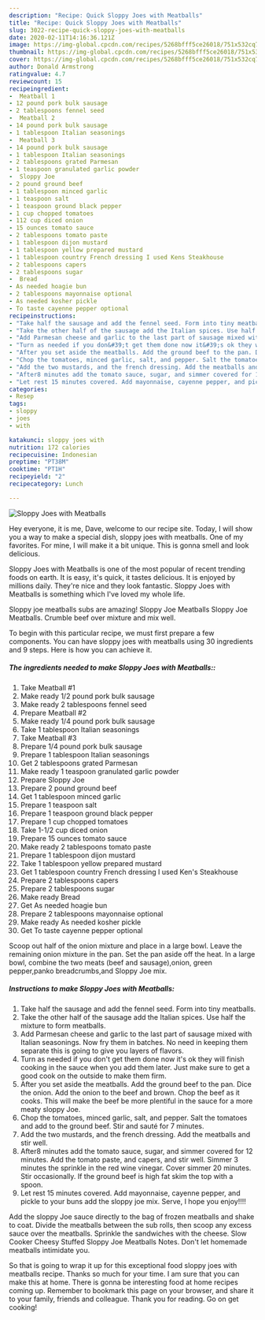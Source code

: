 ```yaml
---
description: "Recipe: Quick Sloppy Joes with Meatballs"
title: "Recipe: Quick Sloppy Joes with Meatballs"
slug: 3022-recipe-quick-sloppy-joes-with-meatballs
date: 2020-02-11T14:16:36.121Z
image: https://img-global.cpcdn.com/recipes/5268bfff5ce26018/751x532cq70/sloppy-joes-with-meatballs-recipe-main-photo.jpg
thumbnail: https://img-global.cpcdn.com/recipes/5268bfff5ce26018/751x532cq70/sloppy-joes-with-meatballs-recipe-main-photo.jpg
cover: https://img-global.cpcdn.com/recipes/5268bfff5ce26018/751x532cq70/sloppy-joes-with-meatballs-recipe-main-photo.jpg
author: Donald Armstrong
ratingvalue: 4.7
reviewcount: 15
recipeingredient:
-  Meatball 1
- 12 pound pork bulk sausage
- 2 tablespoons fennel seed
-  Meatball 2
- 14 pound pork bulk sausage
- 1 tablespoon Italian seasonings
-  Meatball 3
- 14 pound pork bulk sausage
- 1 tablespoon Italian seasonings
- 2 tablespoons grated Parmesan
- 1 teaspoon granulated garlic powder
-  Sloppy Joe
- 2 pound ground beef
- 1 tablespoon minced garlic
- 1 teaspoon salt
- 1 teaspoon ground black pepper
- 1 cup chopped tomatoes
- 112 cup diced onion
- 15 ounces tomato sauce
- 2 tablespoons tomato paste
- 1 tablespoon dijon mustard
- 1 tablespoon yellow prepared mustard
- 1 tablespoon country French dressing I used Kens Steakhouse
- 2 tablespoons capers
- 2 tablespoons sugar
-  Bread
- As needed hoagie bun
- 2 tablespoons mayonnaise optional
- As needed kosher pickle
- To taste cayenne pepper optional
recipeinstructions:
- "Take half the sausage and add the fennel seed. Form into tiny meatballs."
- "Take the other half of the sausage add the Italian spices. Use half the mixture to form meatballs."
- "Add Parmesan cheese and garlic to the last part of sausage mixed with Italian seasonings. Now fry them in batches. No need in keeping them separate this is going to give you layers of flavors."
- "Turn as needed if you don&#39;t get them done now it&#39;s ok they will finish cooking in the sauce when you add them later. Just make sure to get a good cook on the outside to make them firm."
- "After you set aside the meatballs. Add the ground beef to the pan. Dice the onion. Add the onion to the beef and brown. Chop the beef as it cooks. This will make the beef be more plentiful in the sauce for a more meaty sloppy Joe."
- "Chop the tomatoes, minced garlic, salt, and pepper. Salt the tomatoes and add to the ground beef. Stir and sauté for 7 minutes."
- "Add the two mustards, and the french dressing. Add the meatballs and stir well."
- "After8 minutes add the tomato sauce, sugar, and simmer covered for 12 minutes. Add the tomato paste, and capers, and stir well. Simmer 3 minutes the sprinkle in the red wine vinegar. Cover simmer 20 minutes. Stir occasionally. If the ground beef is high fat skim the top with a spoon."
- "Let rest 15 minutes covered. Add mayonnaise, cayenne pepper, and pickle to your buns add the sloppy joe mix. Serve, I hope you enjoy!!!!"
categories:
- Resep
tags:
- sloppy
- joes
- with

katakunci: sloppy joes with
nutrition: 172 calories
recipecuisine: Indonesian
preptime: "PT38M"
cooktime: "PT1H"
recipeyield: "2"
recipecategory: Lunch

---
```



![Sloppy Joes with Meatballs](https://img-global.cpcdn.com/recipes/5268bfff5ce26018/751x532cq70/sloppy-joes-with-meatballs-recipe-main-photo.jpg)

Hey everyone, it is me, Dave, welcome to our recipe site. Today, I will show you a way to make a special dish, sloppy joes with meatballs. One of my favorites. For mine, I will make it a bit unique. This is gonna smell and look delicious.

Sloppy Joes with Meatballs is one of the most popular of recent trending foods on earth. It is easy, it's quick, it tastes delicious. It is enjoyed by millions daily. They're nice and they look fantastic. Sloppy Joes with Meatballs is something which I've loved my whole life.

Sloppy joe meatballs subs are amazing! Sloppy Joe Meatballs Sloppy Joe Meatballs. Crumble beef over mixture and mix well.


To begin with this particular recipe, we must first prepare a few components. You can have sloppy joes with meatballs using 30 ingredients and 9 steps. Here is how you can achieve it.

##### The ingredients needed to make Sloppy Joes with Meatballs::

1. Take  Meatball #1
1. Make ready 1/2 pound pork bulk sausage
1. Make ready 2 tablespoons fennel seed
1. Prepare  Meatball #2
1. Make ready 1/4 pound pork bulk sausage
1. Take 1 tablespoon Italian seasonings
1. Take  Meatball #3
1. Prepare 1/4 pound pork bulk sausage
1. Prepare 1 tablespoon Italian seasonings
1. Get 2 tablespoons grated Parmesan
1. Make ready 1 teaspoon granulated garlic powder
1. Prepare  Sloppy Joe
1. Prepare 2 pound ground beef
1. Get 1 tablespoon minced garlic
1. Prepare 1 teaspoon salt
1. Prepare 1 teaspoon ground black pepper
1. Prepare 1 cup chopped tomatoes
1. Take 1-1/2 cup diced onion
1. Prepare 15 ounces tomato sauce
1. Make ready 2 tablespoons tomato paste
1. Prepare 1 tablespoon dijon mustard
1. Take 1 tablespoon yellow prepared mustard
1. Get 1 tablespoon country French dressing I used Ken&#39;s Steakhouse
1. Prepare 2 tablespoons capers
1. Prepare 2 tablespoons sugar
1. Make ready  Bread
1. Get As needed hoagie bun
1. Prepare 2 tablespoons mayonnaise optional
1. Make ready As needed kosher pickle
1. Get To taste cayenne pepper optional


Scoop out half of the onion mixture and place in a large bowl. Leave the remaining onion mixture in the pan. Set the pan aside off the heat. In a large bowl, combine the two meats (beef and sausage),onion, green pepper,panko breadcrumbs,and Sloppy Joe mix. 

##### Instructions to make Sloppy Joes with Meatballs:

1. Take half the sausage and add the fennel seed. Form into tiny meatballs.
1. Take the other half of the sausage add the Italian spices. Use half the mixture to form meatballs.
1. Add Parmesan cheese and garlic to the last part of sausage mixed with Italian seasonings. Now fry them in batches. No need in keeping them separate this is going to give you layers of flavors.
1. Turn as needed if you don&#39;t get them done now it&#39;s ok they will finish cooking in the sauce when you add them later. Just make sure to get a good cook on the outside to make them firm.
1. After you set aside the meatballs. Add the ground beef to the pan. Dice the onion. Add the onion to the beef and brown. Chop the beef as it cooks. This will make the beef be more plentiful in the sauce for a more meaty sloppy Joe.
1. Chop the tomatoes, minced garlic, salt, and pepper. Salt the tomatoes and add to the ground beef. Stir and sauté for 7 minutes.
1. Add the two mustards, and the french dressing. Add the meatballs and stir well.
1. After8 minutes add the tomato sauce, sugar, and simmer covered for 12 minutes. Add the tomato paste, and capers, and stir well. Simmer 3 minutes the sprinkle in the red wine vinegar. Cover simmer 20 minutes. Stir occasionally. If the ground beef is high fat skim the top with a spoon.
1. Let rest 15 minutes covered. Add mayonnaise, cayenne pepper, and pickle to your buns add the sloppy joe mix. Serve, I hope you enjoy!!!!


Add the sloppy Joe sauce directly to the bag of frozen meatballs and shake to coat. Divide the meatballs between the sub rolls, then scoop any excess sauce over the meatballs. Sprinkle the sandwiches with the cheese. Slow Cooker Cheesy Stuffed Sloppy Joe Meatballs Notes. Don&#39;t let homemade meatballs intimidate you. 

So that is going to wrap it up for this exceptional food sloppy joes with meatballs recipe. Thanks so much for your time. I am sure that you can make this at home. There is gonna be interesting food at home recipes coming up. Remember to bookmark this page on your browser, and share it to your family, friends and colleague. Thank you for reading. Go on get cooking!
